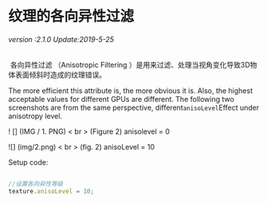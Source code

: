 # 纹理的各向异性过滤

###### *version :2.1.0   Update:2019-5-25*


​	各向异性过滤 （Anisotropic Filtering ）是用来过滤、处理当视角变化导致3D物体表面倾斜时造成的纹理错误。

The more efficient this attribute is, the more obvious it is. Also, the highest acceptable values for different GPUs are different. The following two screenshots are from the same perspective, different`anisoLevel`Effect under anisotropy level.

! [] (IMG / 1. PNG) < br > (Figure 2) anisolevel = 0

![] (img/2.png) < br > (fig. 2) anisoLevel = 10

Setup code:


```typescript

//设置各向异性等级
texture.anisoLevel = 10;
```


